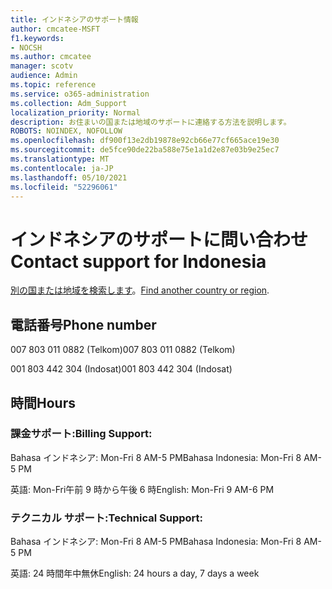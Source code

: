 ```yaml
---
title: インドネシアのサポート情報
author: cmcatee-MSFT
f1.keywords:
- NOCSH
ms.author: cmcatee
manager: scotv
audience: Admin
ms.topic: reference
ms.service: o365-administration
ms.collection: Adm_Support
localization_priority: Normal
description: お住まいの国または地域のサポートに連絡する方法を説明します。
ROBOTS: NOINDEX, NOFOLLOW
ms.openlocfilehash: df900f13e2db19878e92cb66e77cf665ace19e30
ms.sourcegitcommit: de5fce90de22ba588e75e1a1d2e87e03b9e25ec7
ms.translationtype: MT
ms.contentlocale: ja-JP
ms.lasthandoff: 05/10/2021
ms.locfileid: "52296061"
---
```

# <a name="contact-support-for-indonesia"></a><span data-ttu-id="bd6d1-103">インドネシアのサポートに問い合わせ</span><span class="sxs-lookup"><span data-stu-id="bd6d1-103">Contact support for Indonesia</span></span>

<span data-ttu-id="bd6d1-104">[別の国または地域を検索します](../../business-video/get-help-support.md)。</span><span class="sxs-lookup"><span data-stu-id="bd6d1-104">[Find another country or region](../../business-video/get-help-support.md).</span></span>

## <a name="phone-number"></a><span data-ttu-id="bd6d1-105">電話番号</span><span class="sxs-lookup"><span data-stu-id="bd6d1-105">Phone number</span></span>
<span data-ttu-id="bd6d1-106">007 803 011 0882 (Telkom)</span><span class="sxs-lookup"><span data-stu-id="bd6d1-106">007 803 011 0882 (Telkom)</span></span>

<span data-ttu-id="bd6d1-107">001 803 442 304 (Indosat)</span><span class="sxs-lookup"><span data-stu-id="bd6d1-107">001 803 442 304 (Indosat)</span></span>

## <a name="hours"></a><span data-ttu-id="bd6d1-108">時間</span><span class="sxs-lookup"><span data-stu-id="bd6d1-108">Hours</span></span>
### <a name="billing-support"></a><span data-ttu-id="bd6d1-109">課金サポート:</span><span class="sxs-lookup"><span data-stu-id="bd6d1-109">Billing Support:</span></span>

<span data-ttu-id="bd6d1-110">Bahasa インドネシア: Mon-Fri 8 AM-5 PM</span><span class="sxs-lookup"><span data-stu-id="bd6d1-110">Bahasa Indonesia: Mon-Fri 8 AM-5 PM</span></span>

<span data-ttu-id="bd6d1-111">英語: Mon-Fri午前 9 時から午後 6 時</span><span class="sxs-lookup"><span data-stu-id="bd6d1-111">English: Mon-Fri 9 AM-6 PM</span></span>

### <a name="technical-support"></a><span data-ttu-id="bd6d1-112">テクニカル サポート:</span><span class="sxs-lookup"><span data-stu-id="bd6d1-112">Technical Support:</span></span>

<span data-ttu-id="bd6d1-113">Bahasa インドネシア: Mon-Fri 8 AM-5 PM</span><span class="sxs-lookup"><span data-stu-id="bd6d1-113">Bahasa Indonesia: Mon-Fri 8 AM-5 PM</span></span>

<span data-ttu-id="bd6d1-114">英語: 24 時間年中無休</span><span class="sxs-lookup"><span data-stu-id="bd6d1-114">English: 24 hours a day, 7 days a week</span></span>
